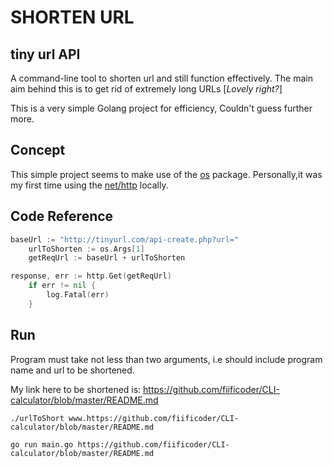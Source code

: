 # SHORTEN URL

## tiny url API

A command-line tool to shorten url and still function effectively. The main aim behind this is to get rid of extremely long URLs  [*Lovely right?*]

This is a very simple Golang project for efficiency, Couldn't guess further more.

## Concept
This simple project seems to make use of the [os](https://pkg.go.dev/os) package. Personally,it was my first time using the [net/http](https://pkg.go.dev/net/http) locally.

## Code Reference
```Go
baseUrl := "http://tinyurl.com/api-create.php?url="
	urlToShorten := os.Args[1]
	getReqUrl := baseUrl + urlToShorten

```

```Go
response, err := http.Get(getReqUrl)
	if err != nil {
		log.Fatal(err)
	}
```


## Run
Program must take not less than two arguments, i.e should include program name and url to be shortened.

My link here to be shortened is: https://github.com/fiificoder/CLI-calculator/blob/master/README.md


```Terminal
./urlToShort www.https://github.com/fiificoder/CLI-calculator/blob/master/README.md
```

```Terminal
go run main.go https://github.com/fiificoder/CLI-calculator/blob/master/README.md
```